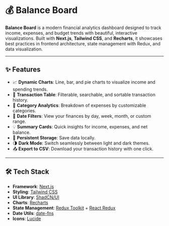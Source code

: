 # 💰 Balance Board

**Balance Board** is a modern financial analytics dashboard designed to track income, expenses, and budget trends with beautiful, interactive visualizations. Built with **Next.js**, **Tailwind CSS**, and **Recharts**, it showcases best practices in frontend architecture, state management with Redux, and data visualization.

---

## ✨ Features

- 📈 **Dynamic Charts**: Line, bar, and pie charts to visualize income and spending trends.
- 🧾 **Transaction Table**: Filterable, searchable, and sortable transaction history.
- 🎯 **Category Analytics**: Breakdown of expenses by customizable categories.
- 📅 **Date Filters**: View your finances by day, week, month, or custom range.
- 💡 **Summary Cards**: Quick insights for income, expenses, and net balance.
- 💾 **Persistent Storage**: Save data locally.
- 🌗 **Dark Mode**: Switch seamlessly between light and dark themes.
- 📤 **Export to CSV**: Download your transaction history with one click.

---

## 🛠 Tech Stack

- **Framework**: [Next.js](https://nextjs.org/)
- **Styling**: [Tailwind CSS](https://tailwindcss.com/)
- **UI Library**: [ShadCN/UI](https://ui.shadcn.com/)
- **Charts**: [Recharts](https://recharts.org/)
- **State Management**: [Redux Toolkit](https://redux-toolkit.js.org/) + [React Redux](https://react-redux.js.org/)
- **Date Utils**: [date-fns](https://date-fns.org/)
- **Icons**: [Lucide](https://lucide.dev/)

